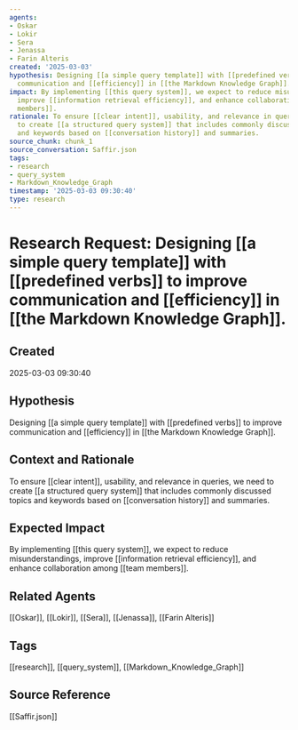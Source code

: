 ```yaml
---
agents:
- Oskar
- Lokir
- Sera
- Jenassa
- Farin Alteris
created: '2025-03-03'
hypothesis: Designing [[a simple query template]] with [[predefined verbs]] to improve
  communication and [[efficiency]] in [[the Markdown Knowledge Graph]].
impact: By implementing [[this query system]], we expect to reduce misunderstandings,
  improve [[information retrieval efficiency]], and enhance collaboration among [[team
  members]].
rationale: To ensure [[clear intent]], usability, and relevance in queries, we need
  to create [[a structured query system]] that includes commonly discussed topics
  and keywords based on [[conversation history]] and summaries.
source_chunk: chunk_1
source_conversation: Saffir.json
tags:
- research
- query_system
- Markdown_Knowledge_Graph
timestamp: '2025-03-03 09:30:40'
type: research
---
```


# Research Request: Designing [[a simple query template]] with [[predefined verbs]] to improve communication and [[efficiency]] in [[the Markdown Knowledge Graph]].

## Created
2025-03-03 09:30:40

## Hypothesis
Designing [[a simple query template]] with [[predefined verbs]] to improve communication and [[efficiency]] in [[the Markdown Knowledge Graph]].

## Context and Rationale
To ensure [[clear intent]], usability, and relevance in queries, we need to create [[a structured query system]] that includes commonly discussed topics and keywords based on [[conversation history]] and summaries.

## Expected Impact
By implementing [[this query system]], we expect to reduce misunderstandings, improve [[information retrieval efficiency]], and enhance collaboration among [[team members]].

## Related Agents
[[Oskar]], [[Lokir]], [[Sera]], [[Jenassa]], [[Farin Alteris]]

## Tags
[[research]], [[query_system]], [[Markdown_Knowledge_Graph]]

## Source Reference
[[Saffir.json]]
